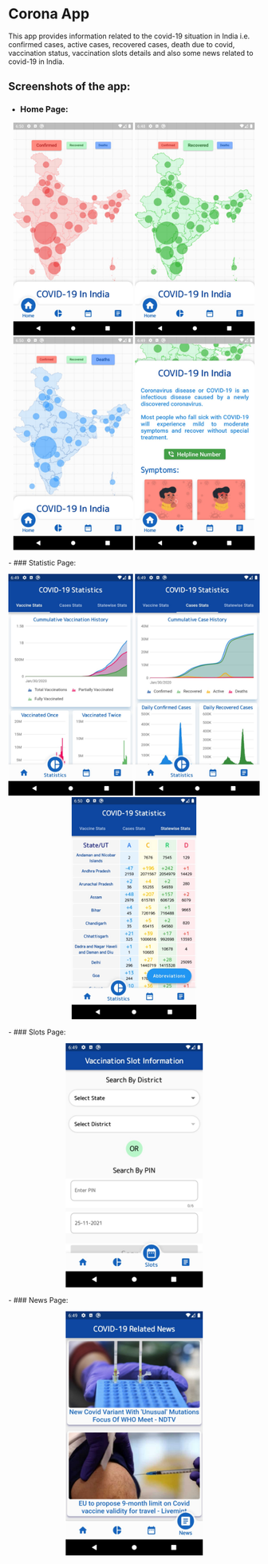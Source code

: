 # Corona App

This app provides information related to the covid-19 situation in India i.e. confirmed cases, active cases, recovered cases, death due to covid, vaccination status, vaccination slots details and also some news related to covid-19 in India.

## Screenshots of the app:

- ### Home Page:
<p align="center" width="100%"> <img src="https://github.com/aditya-taparia/corona-app/blob/main/screenshots/Confirmed%20Cases%20Display.jpeg" width="240" /> <img src="https://github.com/aditya-taparia/corona-app/blob/main/screenshots/Recovered%20Cases%20Display.jpeg" width="240" /> <img src="https://github.com/aditya-taparia/corona-app/blob/main/screenshots/Death%20Cases%20Display.jpeg" width="240" /> <img src="https://github.com/aditya-taparia/corona-app/blob/main/screenshots/Home%20Page.jpeg" width="240" /> </p>
- ### Statistic Page:
<p align="center" width="100%"> <img src="https://github.com/aditya-taparia/corona-app/blob/main/screenshots/Covid%20Vaccine%20Statistics%20Page.jpeg" width="250" /> <img src="https://github.com/aditya-taparia/corona-app/blob/main/screenshots/Covid%20Overall%20Cases%20Statistics%20Page.jpeg" width="250" /> <img src="https://github.com/aditya-taparia/corona-app/blob/main/screenshots/Covid%20Statewise%20Cases%20Statistics%20Page.jpeg" width="250" /> </p>
- ### Slots Page:
<p align="center" width="100%"> <img src="https://github.com/aditya-taparia/corona-app/blob/main/screenshots/Vaccination%20Slot%20Information%20Page.jpeg" width="275" /> </p>
- ### News Page:
<p align="center" width="100%"> <img src="https://github.com/aditya-taparia/corona-app/blob/main/screenshots/News%20Page.jpeg" width="275" /> </p>
